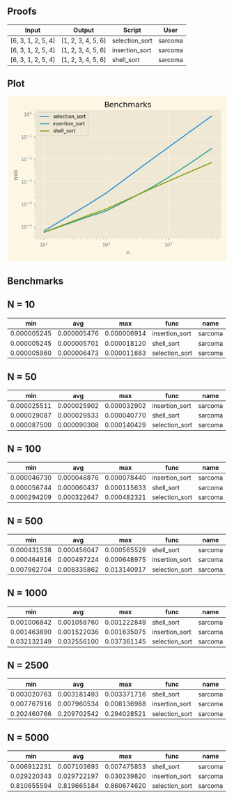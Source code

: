 Proofs
------
|  Input               |  Output              |  Script          |  User     |
|----------------------|----------------------|------------------|-----------|
|  [6, 3, 1, 2, 5, 4]  |  [1, 2, 3, 4, 5, 6]  |  selection_sort  |  sarcoma  |
|  [6, 3, 1, 2, 5, 4]  |  [1, 2, 3, 4, 5, 6]  |  insertion_sort  |  sarcoma  |
|  [6, 3, 1, 2, 5, 4]  |  [1, 2, 3, 4, 5, 6]  |  shell_sort      |  sarcoma  |

Plot
----

![Log Log Plot](plots/selection_vs_insertion_vs_shell_loglog.png)

Benchmarks
----------

N = 10
------
|  min          |  avg          |  max          |  func            |  name     |
|---------------|---------------|---------------|------------------|-----------|
|  0.000005245  |  0.000005476  |  0.000006914  |  insertion_sort  |  sarcoma  |
|  0.000005245  |  0.000005701  |  0.000018120  |  shell_sort      |  sarcoma  |
|  0.000005960  |  0.000006473  |  0.000011683  |  selection_sort  |  sarcoma  |

N = 50
------
|  min          |  avg          |  max          |  func            |  name     |
|---------------|---------------|---------------|------------------|-----------|
|  0.000025511  |  0.000025902  |  0.000032902  |  insertion_sort  |  sarcoma  |
|  0.000029087  |  0.000029533  |  0.000040770  |  shell_sort      |  sarcoma  |
|  0.000087500  |  0.000090308  |  0.000140429  |  selection_sort  |  sarcoma  |

N = 100
------
|  min          |  avg          |  max          |  func            |  name     |
|---------------|---------------|---------------|------------------|-----------|
|  0.000046730  |  0.000048876  |  0.000078440  |  insertion_sort  |  sarcoma  |
|  0.000056744  |  0.000060437  |  0.000115633  |  shell_sort      |  sarcoma  |
|  0.000294209  |  0.000322647  |  0.000482321  |  selection_sort  |  sarcoma  |

N = 500
------
|  min          |  avg          |  max          |  func            |  name     |
|---------------|---------------|---------------|------------------|-----------|
|  0.000431538  |  0.000456047  |  0.000565529  |  shell_sort      |  sarcoma  |
|  0.000464916  |  0.000497224  |  0.000648975  |  insertion_sort  |  sarcoma  |
|  0.007962704  |  0.008335862  |  0.013140917  |  selection_sort  |  sarcoma  |

N = 1000
------
|  min          |  avg          |  max          |  func            |  name     |
|---------------|---------------|---------------|------------------|-----------|
|  0.001006842  |  0.001058760  |  0.001222849  |  shell_sort      |  sarcoma  |
|  0.001463890  |  0.001522036  |  0.001635075  |  insertion_sort  |  sarcoma  |
|  0.032132149  |  0.032556100  |  0.037361145  |  selection_sort  |  sarcoma  |

N = 2500
------
|  min          |  avg          |  max          |  func            |  name     |
|---------------|---------------|---------------|------------------|-----------|
|  0.003020763  |  0.003181493  |  0.003371716  |  shell_sort      |  sarcoma  |
|  0.007767916  |  0.007960534  |  0.008136988  |  insertion_sort  |  sarcoma  |
|  0.202460766  |  0.209702542  |  0.294028521  |  selection_sort  |  sarcoma  |

N = 5000
------
|  min          |  avg          |  max          |  func            |  name     |
|---------------|---------------|---------------|------------------|-----------|
|  0.006912231  |  0.007103693  |  0.007475853  |  shell_sort      |  sarcoma  |
|  0.029220343  |  0.029722197  |  0.030239820  |  insertion_sort  |  sarcoma  |
|  0.810655594  |  0.819665184  |  0.860674620  |  selection_sort  |  sarcoma  |
